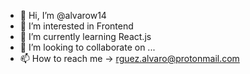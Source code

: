 - 👋 Hi, I’m @alvarow14
- 👀 I’m interested in Frontend
- 🌱 I’m currently learning React.js
- 💞️ I’m looking to collaborate on ...
- 📫 How to reach me -> rguez.alvaro@protonmail.com

<!---
alvarow14/alvarow14 is a ✨ special ✨ repository because its `README.md` (this file) appears on your GitHub profile.
You can click the Preview link to take a look at your changes.
--->
